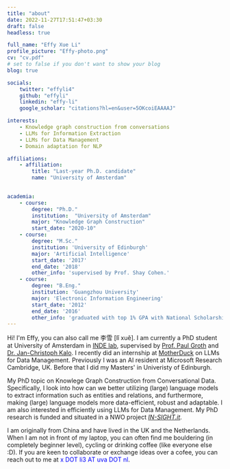 ```yaml
---
title: "about"
date: 2022-11-27T17:51:47+03:30
draft: false
headless: true

full_name: "Effy Xue Li"
profile_picture: "Effy-photo.png"
cv: "cv.pdf"
# set to false if you don't want to show your blog
blog: true

socials:
    twitter: "effyli4"
    github: "effyli"
    linkedin: "effy-li"
    google_scholar: "citations?hl=en&user=5OKcoiEAAAAJ"

interests:
    - Knowledge graph construction from conversations
    - LLMs for Information Extraction
    - LLMs for Data Management
    - Domain adaptation for NLP

affiliations:
    - affiliation:
        title: "Last-year Ph.D. candidate"
        name: "University of Amsterdam"
   

academia:
    - course:
        degree: "Ph.D."
        institution:  "University of Amsterdam"
        major: "Knowledge Graph Construction"
        start_date: "2020-10"
    - course:
        degree: "M.Sc."
        institution: 'University of Edinburgh'
        major: 'Artificial Intelligence'
        start_date: '2017'
        end_date: '2018'
        other_info: 'supervised by Prof. Shay Cohen.'
    - course:
        degree: "B.Eng."
        institution: 'Guangzhou University'
        major: 'Electronic Information Engineering'
        start_date: '2012'
        end_date: '2016'
        other_info: 'graduated with top 1% GPA with National Scholarship'
---
```


Hi! I'm Effy, you can also call me 李雪 [lǐ xuě]. 
I am currently a PhD student at University of Amsterdam in [INDE lab](https://indelab.org/), supervised by [Prof. Paul Groth](pgroth.com) and [Dr. Jan-Christoph Kalo](https://scholar.google.de/citations?user=2EE-YUsAAAAJ&hl=de). I recently did an internship at [MotherDuck](https://motherduck.com/) on LLMs for Data Management.
Previously I was an AI resident at Microsoft Research Cambridge, UK. Before that I did my Masters' in Univeristy of Edinburgh.

My PhD topic on Knowlege Graph Construction from Conversational Data. Specifically, I look into how can we better utilizing (large) language models to extract information such as entities and relations, and furthermore, making (large) language models more data-efficient, robust and adaptable. I am also interested in efficiently using LLMs for Data Management. My PhD research is funded and situated in a NWO project [*IN-SIGHT.it*](https://in-sight.it/). 

I am originally from China and have lived in the UK and the Netherlands. When I am not in front of my laptop, you can often find me bouldering (in completely beginner level), cycling or drinking coffee (like everyone else :D). If you are keen to collaborate or exchange ideas over a cofee, you can reach out to me at <span style="color:blue">x DOT li3 AT uva DOT nl</span>.

